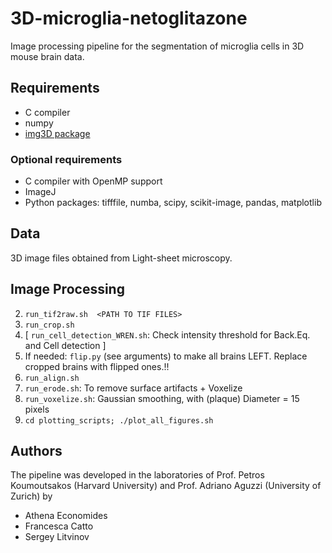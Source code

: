 # 3D-microglia-netoglitazone

Image processing pipeline for the segmentation of microglia cells in 3D mouse brain data.


## Requirements

* C compiler
* numpy
* [img3D package](https://github.com/aecon/img3D)

### Optional requirements

* C compiler with OpenMP support
* ImageJ
* Python packages: tifffile, numba, scipy, scikit-image, pandas, matplotlib



## Data

3D image files obtained from Light-sheet microscopy.


## Image Processing

2. `run_tif2raw.sh  <PATH TO TIF FILES>`  
3. `run_crop.sh`  
4. [ `run_cell_detection_WREN.sh`: Check intensity threshold for Back.Eq. and Cell detection ]  
5. If needed: `flip.py` (see arguments) to make all brains LEFT. Replace cropped brains with flipped ones.!! 
6. `run_align.sh`  
7. `run_erode.sh`: To remove surface artifacts + Voxelize  
8. `run_voxelize.sh`: Gaussian smoothing, with (plaque) Diameter = 15 pixels  
8. `cd plotting_scripts; ./plot_all_figures.sh`


## Authors
The pipeline was developed in the laboratories of Prof. Petros Koumoutsakos (Harvard University) and Prof. Adriano Aguzzi (University of Zurich) by
* Athena Economides
* Francesca Catto
* Sergey Litvinov
